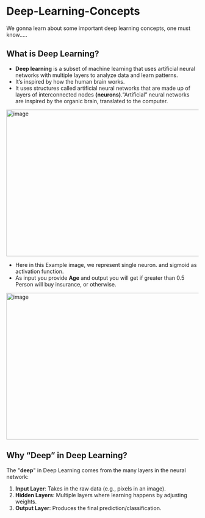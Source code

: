 # Deep-Learning-Concepts
We gonna learn about some important deep learning concepts, one must know.....

## What is Deep Learning?
- **Deep learning** is a subset of machine learning that uses artificial neural networks with multiple layers to analyze data and learn patterns.
- It’s inspired by how the human brain works.
- It uses structures called artificial neural networks that are made up of layers of interconnected nodes **(neurons)**.“Artificial” neural networks are inspired by the organic brain, translated to the computer.

<img width="926" height="384" alt="image" src="https://github.com/user-attachments/assets/207acff1-9d73-4414-9f01-8e057bd0be2e" />

- Here in this Example image, we represent single neuron. and sigmoid as activation function.
- As input you provide **Age** and output you will get if greater than 0.5 Person will buy insurance, or otherwise.

<img width="926" height="384" alt="image" src="https://github.com/user-attachments/assets/ae112851-61de-430b-badd-9db6301aed0f" />

##  Why “Deep” in Deep Learning?
The "**deep**" in Deep Learning comes from the many layers in the neural network:
1. **Input Layer**: Takes in the raw data (e.g., pixels in an image).
2. **Hidden Layers**: Multiple layers where learning happens by adjusting weights.
3. **Output Layer**: Produces the final prediction/classification.
